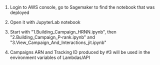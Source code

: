 1. Login to AWS console, go to Sagemaker to find the notebook that was deployed
2. Open it with JupyterLab notebook
3. Start with "1.Building_Campaign_HRNN.ipynb", then "2.Building_Campaign_P-rank.ipynb" and "3.View_Campaign_And_Interactions_jit.ipynb"

4. Campaigns ARN and Tracking ID produced by #3 will be used in the environment variables of Lambdas/API